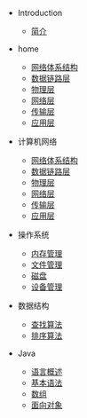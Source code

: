 * Introduction
    * [简介](README.md)

* home
    * [网络体系结构](/计算机网络/1_计算机网络体系结构.md)
    * [数据链路层](/计算机网络/2_数据链路层.md)
    * [物理层](/计算机网络/3_物理层整理.md)
    * [网络层](/计算机网络/4_网络层.md)
    * [传输层](/计算机网络/5_传输层.md)
    * [应用层](/计算机网络/6_应用层.md)
    
* 计算机网络
    * [网络体系结构](/计算机网络/1_计算机网络体系结构.md)
    * [数据链路层](/计算机网络/2_数据链路层.md)
    * [物理层](/计算机网络/3_物理层整理.md)
    * [网络层](/计算机网络/4_网络层.md)
    * [传输层](/计算机网络/5_传输层.md)
    * [应用层](/计算机网络/6_应用层.md)

* 操作系统
    * [内存管理](/操作系统/内存管理.md)
    * [文件管理](/操作系统/文件管理.md)
    * [磁盘](/操作系统/磁盘.md)
    * [设备管理](/操作系统/设备管理.md)

* 数据结构
    * [查找算法](/数据结构/查找.md)
    * [排序算法](/数据结构/排序算法.md)

* Java
    * [语言概述](Java/1_语言概述.md)
    * [基本语法](Java/2_基本语法.md)
    * [数组](Java/3_数组.md)
    * [面向对象](Java/4_面向对象.md)
